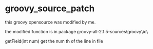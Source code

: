groovy_source_patch
===================
this groovy opensource was modified by me.

the modified function is in package groovy-all-2.1.5-sources\groovy\io\ 

getField(int num)  get the num th of the line in file 

